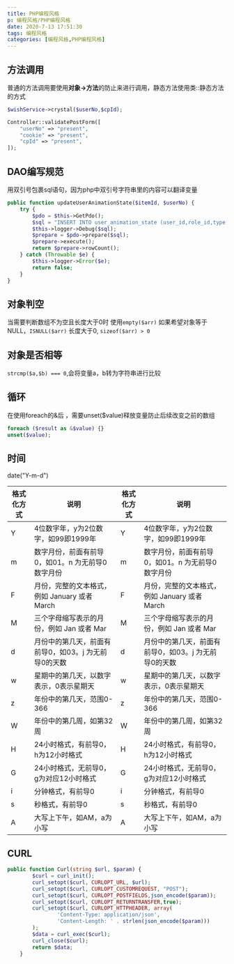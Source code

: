 ```yaml
---
title: PHP编程风格
p: 编程风格/PHP编程风格
date: 2020-7-13 17:51:30
tags: 编程风格
categories: [编程风格,PHP编程风格]
---
```


## 方法调用

普通的方法调用要使用**对象->方法**的防止来进行调用，静态方法使用类::静态方法的方式
```php
$wishService->crystal($userNo,$cpId);

Controller::validatePostForm([
    "userNo" => "present",
    "cookie" => "present",
    "cpId" => "present",
]);
```

## DAO编写规范

用双引号包裹sql语句，因为php中双引号字符串里的内容可以翻译变量

```php
public function updateUserAnimationState($itemId, $userNo) {
    try {
        $pdo = $this->GetPdo();
        $sql = "INSERT INTO user_animation_state (user_id,role_id,type,animation_id,delsign) VALUES ($userNo,990,0,$itemId,0) ON DUPLICATE key UPDATE animation_id = $itemId";
        $this->logger->Debug($sql);
        $prepare = $pdo->prepare($sql);
        $prepare->execute();
        return $prepare->rowCount();
    } catch (Throwable $e) {
        $this->logger->Error($e);
        return false;
    }
}
```

## 对象判空

当需要判断数组不为空且长度大于0时
使用`empty($arr)`
如果希望对象等于NULL，`ISNULL($arr)`
长度大于0, `sizeof($arr) > 0`

## 对象是否相等

`strcmp($a,$b) === 0`,会将变量a，b转为字符串进行比较

## 循环

在使用foreach的&后 ，需要unset($value)释放变量防止后续改变之前的数组

```php
foreach ($result as &$value) {}
unset($value);
```

## 时间

date("Y-m-d") 

| 格式化方式 | 说明                                               | 格式化方式 | 说明                                               |
| ---------- | ---------------------------------------------------- | ---------- | ---------------------------------------------------- |
| Y          | 4位数字年，y为2位数字，如99即1999年     | Y          | 4位数字年，y为2位数字，如99即1999年     |
| m          | 数字月份，前面有前导0，如01。n 为无前导0数字月份 | m          | 数字月份，前面有前导0，如01。n 为无前导0数字月份 |
| F          | 月份，完整的文本格式，例如 January 或者 March | F          | 月份，完整的文本格式，例如 January 或者 March |
| M          | 三个字母缩写表示的月份，例如 Jan 或者 Mar | M          | 三个字母缩写表示的月份，例如 Jan 或者 Mar |
| d          | 月份中的第几天，前面有前导0，如03。j 为无前导0的天数 | d          | 月份中的第几天，前面有前导0，如03。j 为无前导0的天数 |
| w          | 星期中的第几天，以数字表示，0表示星期天 | w          | 星期中的第几天，以数字表示，0表示星期天 |
| z          | 年份中的第几天，范围0-366                  | z          | 年份中的第几天，范围0-366                  |
| W          | 年份中的第几周，如第32周                  | W          | 年份中的第几周，如第32周                  |
| H          | 24小时格式，有前导0，h为12小时格式     | H          | 24小时格式，有前导0，h为12小时格式     |
| G          | 24小时格式，无前导0，g为对应12小时格式 | G          | 24小时格式，无前导0，g为对应12小时格式 |
| i          | 分钟格式，有前导0                            | i          | 分钟格式，有前导0                            |
| s          | 秒格式，有前导0                               | s          | 秒格式，有前导0                               |
| A          | 大写上下午，如AM，a为小写                 | A          | 大写上下午，如AM，a为小写                 |

## CURL

```php
public function Curl(string $url, $param) {
        $curl = curl_init();
        curl_setopt($curl, CURLOPT_URL, $url);
        curl_setopt($curl, CURLOPT_CUSTOMREQUEST, "POST");
        curl_setopt($curl, CURLOPT_POSTFIELDS,json_encode($param));
        curl_setopt($curl, CURLOPT_RETURNTRANSFER,true);
        curl_setopt($curl, CURLOPT_HTTPHEADER, array(
                'Content-Type: application/json',
                'Content-Length: ' . strlen(json_encode($param)))
        );
        $data = curl_exec($curl);
        curl_close($curl);
        return $data;
    }
```